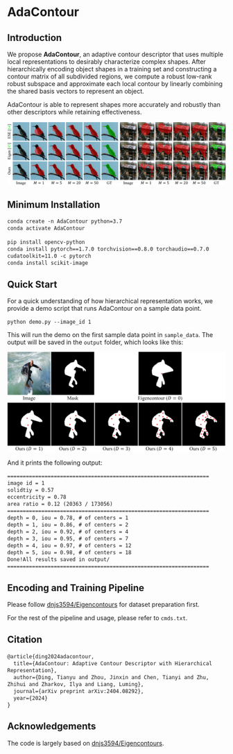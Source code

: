 # AdaContour

## Introduction

We propose **AdaContour**, an adaptive contour descriptor that uses multiple local representations to desirably characterize complex shapes. After hierarchically encoding object shapes in a training set and constructing a contour matrix of all subdivided regions, we compute a robust low-rank robust subspace and approximate each local contour by linearly combining the shared basis vectors to represent an object. 

AdaContour is able to represent shapes more accurately and robustly than other descriptors while retaining effectiveness.

<p align="center">
<img src="assets/teaser.jpg" />
</p>

## Minimum Installation

~~~
conda create -n AdaContour python=3.7
conda activate AdaContour

pip install opencv-python
conda install pytorch==1.7.0 torchvision==0.8.0 torchaudio==0.7.0 cudatoolkit=11.0 -c pytorch
conda install scikit-image
~~~

## Quick Start

For a quick understanding of how hierarchical representation works, we provide a demo script that runs AdaContour on a sample data point.

~~~
python demo.py --image_id 1
~~~

This will run the demo on the first sample data point in `sample_data`. The output will be saved in the `output` folder, which looks like this:

<p align="center">
<img src="assets/demo_output.jpg" />
</p>


And it prints the following output:
~~~
=================================================================
image id = 1
solidtiy = 0.57
eccentricity = 0.78
area ratio = 0.12 (20363 / 173056)
=================================================================
depth = 0, iou = 0.78, # of centers = 1
depth = 1, iou = 0.86, # of centers = 2
depth = 2, iou = 0.92, # of centers = 4
depth = 3, iou = 0.95, # of centers = 7
depth = 4, iou = 0.97, # of centers = 12
depth = 5, iou = 0.98, # of centers = 18
Done!All results saved in output/
=================================================================
~~~

## Encoding and Training Pipeline

Please follow [dnjs3594/Eigencontours](https://github.com/dnjs3594/Eigencontours) for dataset preparation first.

For the rest of the pipeline and usage, please refer to `cmds.txt`.

## Citation

~~~
@article{ding2024adacontour,
  title={AdaContour: Adaptive Contour Descriptor with Hierarchical Representation},
  author={Ding, Tianyu and Zhou, Jinxin and Chen, Tianyi and Zhu, Zhihui and Zharkov, Ilya and Liang, Luming},
  journal={arXiv preprint arXiv:2404.08292},
  year={2024}
}
~~~


## Acknowledgements

The code is largely based on  [dnjs3594/Eigencontours](https://github.com/dnjs3594/Eigencontours).
